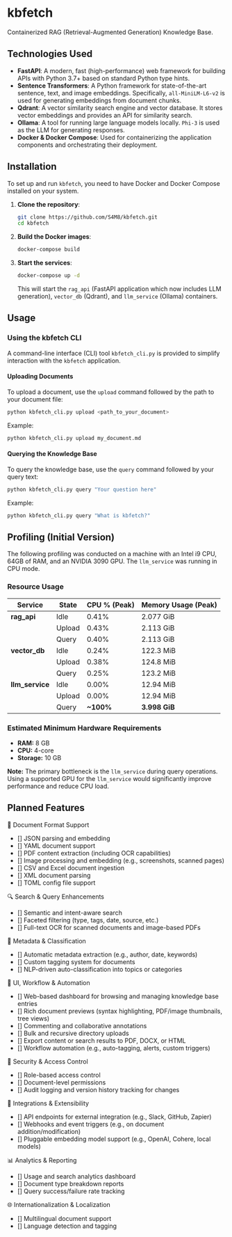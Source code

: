 # kbfetch

Containerized RAG (Retrieval-Augmented Generation) Knowledge Base.

## Technologies Used

*   **FastAPI**: A modern, fast (high-performance) web framework for building APIs with Python 3.7+ based on standard Python type hints.
*   **Sentence Transformers**: A Python framework for state-of-the-art sentence, text, and image embeddings. Specifically, `all-MiniLM-L6-v2` is used for generating embeddings from document chunks.
*   **Qdrant**: A vector similarity search engine and vector database. It stores vector embeddings and provides an API for similarity search.
*   **Ollama**: A tool for running large language models locally. `Phi-3` is used as the LLM for generating responses.
*   **Docker & Docker Compose**: Used for containerizing the application components and orchestrating their deployment.

## Installation

To set up and run `kbfetch`, you need to have Docker and Docker Compose installed on your system.

1.  **Clone the repository**:
    ```bash
    git clone https://github.com/S4M8/kbfetch.git
    cd kbfetch
    ```

2.  **Build the Docker images**:
    ```bash
    docker-compose build
    ```

3.  **Start the services**:
    ```bash
    docker-compose up -d
    ```
    This will start the `rag_api` (FastAPI application which now includes LLM generation), `vector_db` (Qdrant), and `llm_service` (Ollama) containers.

## Usage

### Using the kbfetch CLI

A command-line interface (CLI) tool `kbfetch_cli.py` is provided to simplify interaction with the `kbfetch` application.

#### Uploading Documents

To upload a document, use the `upload` command followed by the path to your document file:

```bash
python kbfetch_cli.py upload <path_to_your_document>
```

Example:
```bash
python kbfetch_cli.py upload my_document.md
```

#### Querying the Knowledge Base

To query the knowledge base, use the `query` command followed by your query text:

```bash
python kbfetch_cli.py query "Your question here"
```

Example:
```bash
python kbfetch_cli.py query "What is kbfetch?"
```

## Profiling (Initial Version)

The following profiling was conducted on a machine with an Intel i9 CPU, 64GB of RAM, and an NVIDIA 3090 GPU. The `llm_service` was running in CPU mode.

### Resource Usage

| Service         | State  | CPU % (Peak) | Memory Usage (Peak) |
| --------------- | ------ | ------------ | ------------------- |
| **rag_api**     | Idle   | 0.41%        | 2.077 GiB           |
|                 | Upload | 0.43%        | 2.113 GiB           |
|                 | Query  | 0.40%        | 2.113 GiB           |
| **vector_db**   | Idle   | 0.24%        | 122.3 MiB           |
|                 | Upload | 0.38%        | 124.8 MiB           |
|                 | Query  | 0.25%        | 123.2 MiB           |
| **llm_service** | Idle   | 0.00%        | 12.94 MiB           |
|                 | Upload | 0.00%        | 12.94 MiB           |
|                 | Query  | **~100%**    | **3.998 GiB**       |

### Estimated Minimum Hardware Requirements

*   **RAM:** 8 GB
*   **CPU:** 4-core
*   **Storage:** 10 GB

**Note:** The primary bottleneck is the `llm_service` during query operations. Using a supported GPU for the `llm_service` would significantly improve performance and reduce CPU load.


## Planned Features

📄 Document Format Support
- [] JSON parsing and embedding
- [] YAML document support
- [] PDF content extraction (including OCR capabilities)
- [] Image processing and embedding (e.g., screenshots, scanned pages)
- [] CSV and Excel document ingestion
- [] XML document parsing
- [] TOML config file support

🔍 Search & Query Enhancements
- [] Semantic and intent-aware search
- [] Faceted filtering (type, tags, date, source, etc.)
- [] Full-text OCR for scanned documents and image-based PDFs

🧠 Metadata & Classification
- [] Automatic metadata extraction (e.g., author, date, keywords)
- [] Custom tagging system for documents
- [] NLP-driven auto-classification into topics or categories

🔗 UI, Workflow & Automation
- [] Web-based dashboard for browsing and managing knowledge base entries
- [] Rich document previews (syntax highlighting, PDF/image thumbnails, tree views)
- [] Commenting and collaborative annotations
- [] Bulk and recursive directory uploads
- [] Export content or search results to PDF, DOCX, or HTML
- [] Workflow automation (e.g., auto-tagging, alerts, custom triggers)

🔐 Security & Access Control
- [] Role-based access control
- [] Document-level permissions
- [] Audit logging and version history tracking for changes

🔧 Integrations & Extensibility
- [] API endpoints for external integration (e.g., Slack, GitHub, Zapier)
- [] Webhooks and event triggers (e.g., on document addition/modification)
- [] Pluggable embedding model support (e.g., OpenAI, Cohere, local models)

📊 Analytics & Reporting
- [] Usage and search analytics dashboard
- [] Document type breakdown reports
- [] Query success/failure rate tracking

🌐 Internationalization & Localization
- [] Multilingual document support
- [] Language detection and tagging